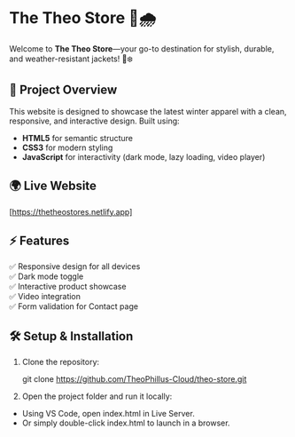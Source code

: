 # The Theo Store 🧥🌧️

Welcome to **The Theo Store**—your go-to destination for stylish, durable, and weather-resistant jackets! 🚀❄️

## 📌 Project Overview
This website is designed to showcase the latest winter apparel with a clean, responsive, and interactive design. Built using:
- **HTML5** for semantic structure
- **CSS3** for modern styling
- **JavaScript** for interactivity (dark mode, lazy loading, video player)

## 🌍 Live Website
[https://thetheostores.netlify.app]

## ⚡ Features
✅ Responsive design for all devices  
✅ Dark mode toggle  
✅ Interactive product showcase  
✅ Video integration  
✅ Form validation for Contact page  

## 🛠️ Setup & Installation
1. Clone the repository:

   git clone https://github.com/TheoPhillus-Cloud/theo-store.git

2. Open the project folder and run it locally:

- Using VS Code, open index.html in Live Server.
- Or simply double-click index.html to launch in a browser.
 
